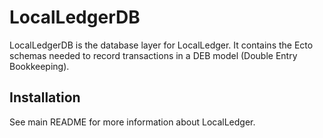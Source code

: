 # LocalLedgerDB

LocalLedgerDB is the database layer for LocalLedger. It contains the Ecto schemas needed to record transactions in a DEB model (Double Entry Bookkeeping).

## Installation

See main README for more information about LocalLedger.
